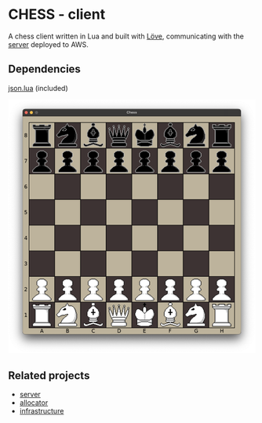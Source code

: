 # CHESS - client

A chess client written in Lua and built with [Löve](https://love2d.org/), communicating with the [server](https://github.com/Waissi/chess-server) deployed to AWS.

## Dependencies
[json.lua](https://github.com/rxi/json.lua) (included)

![screenshot](https://github.com/Waissi/chess-client/blob/b017206a9ba85df5c3166675e0bb646feaf07074/assets/screenshot.png)

## Related projects
- [server](https://github.com/Waissi/chess-server)
- [allocator](https://github.com/Waissi/chess-allocator)
- [infrastructure](https://github.com/Waissi/chess-infrastructure)
